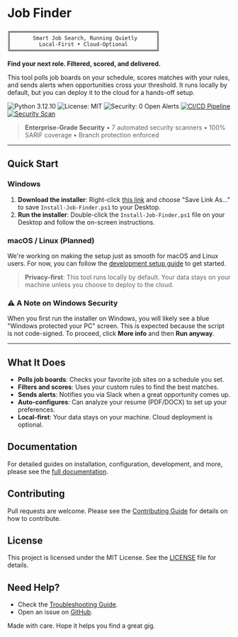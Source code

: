 # Job Finder

```
╔══════════════════════════════════════════════╗
║       Smart Job Search, Running Quietly      ║
║         Local-First • Cloud-Optional         ║
╚══════════════════════════════════════════════╝
```

**Find your next role. Filtered, scored, and delivered.**

This tool polls job boards on your schedule, scores matches with your rules, and sends alerts when opportunities cross your threshold. It runs locally by default, but you can deploy it to the cloud for a hands-off setup.

![Python 3.12.10](https://img.shields.io/badge/python-3.12.10-blue.svg)
![License: MIT](https://img.shields.io/badge/License-MIT-yellow.svg)
![Security: 0 Open Alerts](https://img.shields.io/badge/security-0%20open%20alerts-brightgreen.svg)
[![CI/CD Pipeline](https://github.com/cboyd0319/job-private-scraper-filter/actions/workflows/ci.yml/badge.svg)](https://github.com/cboyd0319/job-private-scraper-filter/actions/workflows/ci.yml)
[![Security Scan](https://github.com/cboyd0319/job-private-scraper-filter/actions/workflows/security.yml/badge.svg)](https://github.com/cboyd0319/job-private-scraper-filter/actions/workflows/security.yml)

> **Enterprise-Grade Security** • 7 automated security scanners • 100% SARIF coverage • Branch protection enforced

---

## Quick Start

### Windows

1.  **Download the installer**: Right-click [this link](https://raw.githubusercontent.com/cboyd0319/job-private-scraper-filter/main/deploy/windows/Install-Job-Finder.ps1) and choose "Save Link As..." to save `Install-Job-Finder.ps1` to your Desktop.
2.  **Run the installer**: Double-click the `Install-Job-Finder.ps1` file on your Desktop and follow the on-screen instructions.

### macOS / Linux (Planned)

We're working on making the setup just as smooth for macOS and Linux users. For now, you can follow the [development setup guide](./docs/DEVELOPMENT.md) to get started.

> **Privacy-first**: This tool runs locally by default. Your data stays on your machine unless you choose to deploy to the cloud.

### ⚠️ A Note on Windows Security

When you first run the installer on Windows, you will likely see a blue "Windows protected your PC" screen. This is expected because the script is not code-signed. To proceed, click **More info** and then **Run anyway**.

---

## What It Does

*   **Polls job boards**: Checks your favorite job sites on a schedule you set.
*   **Filters and scores**: Uses your custom rules to find the best matches.
*   **Sends alerts**: Notifies you via Slack when a great opportunity comes up.
*   **Auto-configures**: Can analyze your resume (PDF/DOCX) to set up your preferences.
*   **Local-first**: Your data stays on your machine. Cloud deployment is optional.

## Documentation

For detailed guides on installation, configuration, development, and more, please see the [full documentation](./docs/README.md).

## Contributing

Pull requests are welcome. Please see the [Contributing Guide](./docs/CONTRIBUTING.md) for details on how to contribute.

## License

This project is licensed under the MIT License. See the [LICENSE](./LICENSE) file for details.

## Need Help?

*   Check the [Troubleshooting Guide](./docs/TROUBLESHOOTING.md).
*   Open an issue on [GitHub](https://github.com/cboyd0319/job-private-scraper-filter/issues).

Made with care. Hope it helps you find a great gig.